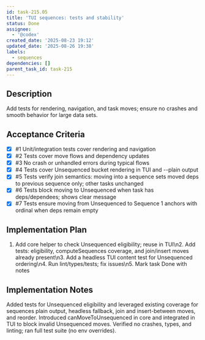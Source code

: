 ```yaml
---
id: task-215.05
title: 'TUI sequences: tests and stability'
status: Done
assignee:
  - '@codex'
created_date: '2025-08-23 19:12'
updated_date: '2025-08-26 19:38'
labels:
  - sequences
dependencies: []
parent_task_id: task-215
---
```


## Description

Add tests for rendering, navigation, and task moves; ensure no crashes and smooth behavior for large data sets.

## Acceptance Criteria
<!-- AC:BEGIN -->
- [x] #1 Unit/integration tests cover rendering and navigation
- [x] #2 Tests cover move flows and dependency updates
- [x] #3 No crash or unhandled errors during typical flows
- [x] #4 Tests cover Unsequenced bucket rendering in TUI and --plain output
- [x] #5 Tests verify join semantics: moving into a sequence sets moved deps to previous sequence only; other tasks unchanged
- [x] #6 Tests block moving to Unsequenced when task has deps/dependees; shows clear message
- [x] #7 Tests ensure moving from Unsequenced to Sequence 1 anchors with ordinal when deps remain empty
<!-- AC:END -->


## Implementation Plan

1. Add core helper to check Unsequenced eligibility; reuse in TUI\n2. Add tests: eligibility, computeSequences coverage, and join/insert moves already present\n3. Add a headless TUI content test for Unsequenced ordering\n4. Run lint/types/tests; fix issues\n5. Mark task Done with notes

## Implementation Notes

Added tests for Unsequenced eligibility and leveraged existing coverage for sequences plain output, headless fallback, join and insert-between moves, and reorder. Introduced canMoveToUnsequenced in core and integrated in TUI to block invalid Unsequenced moves. Verified no crashes, types, and linting; ran full test suite (no env overrides).
